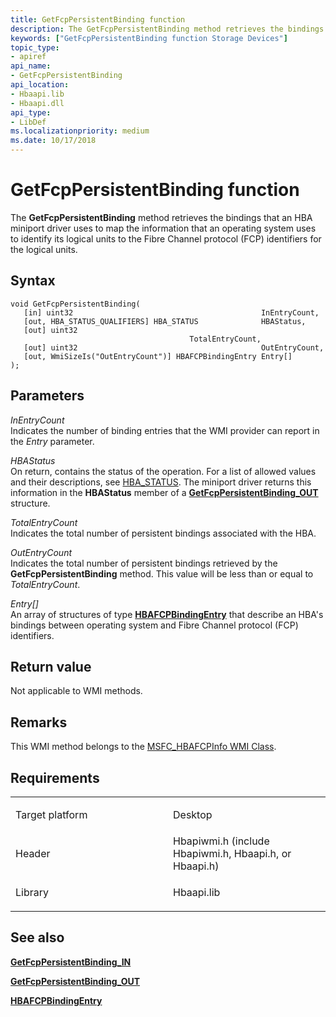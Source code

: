```yaml
---
title: GetFcpPersistentBinding function
description: The GetFcpPersistentBinding method retrieves the bindings that an HBA miniport driver uses to map the information that an operating system uses to identify its logical units to the Fibre Channel protocol (FCP) identifiers for the logical units.
keywords: ["GetFcpPersistentBinding function Storage Devices"]
topic_type:
- apiref
api_name:
- GetFcpPersistentBinding
api_location:
- Hbaapi.lib
- Hbaapi.dll
api_type:
- LibDef
ms.localizationpriority: medium
ms.date: 10/17/2018
---
```


# GetFcpPersistentBinding function


The **GetFcpPersistentBinding** method retrieves the bindings that an HBA miniport driver uses to map the information that an operating system uses to identify its logical units to the Fibre Channel protocol (FCP) identifiers for the logical units.

Syntax
------

```ManagedCPlusPlus
void GetFcpPersistentBinding(
   [in] uint32                                          InEntryCount,
   [out, HBA_STATUS_QUALIFIERS] HBA_STATUS              HBAStatus,
   [out] uint32                                         TotalEntryCount,
   [out] uint32                                         OutEntryCount,
   [out, WmiSizeIs("OutEntryCount")] HBAFCPBindingEntry Entry[]
);
```

Parameters
----------

*InEntryCount*   
Indicates the number of binding entries that the WMI provider can report in the *Entry* parameter.

*HBAStatus*   
On return, contains the status of the operation. For a list of allowed values and their descriptions, see [HBA\_STATUS](hba-status.md). The miniport driver returns this information in the **HBAStatus** member of a [**GetFcpPersistentBinding\_OUT**](/windows-hardware/drivers/ddi/hbapiwmi/ns-hbapiwmi-_getfcppersistentbinding_out) structure.

*TotalEntryCount*   
Indicates the total number of persistent bindings associated with the HBA.

*OutEntryCount*   
Indicates the total number of persistent bindings retrieved by the **GetFcpPersistentBinding** method. This value will be less than or equal to *TotalEntryCount*.

*Entry\[\]*   
An array of structures of type [**HBAFCPBindingEntry**](/windows-hardware/drivers/ddi/hbapiwmi/ns-hbapiwmi-_hbafcpbindingentry) that describe an HBA's bindings between operating system and Fibre Channel protocol (FCP) identifiers.

Return value
------------

Not applicable to WMI methods.

Remarks
-------

This WMI method belongs to the [MSFC\_HBAFCPInfo WMI Class](msfc-hbafcpinfo-wmi-class.md).

Requirements
------------

<table>
<colgroup>
<col width="50%" />
<col width="50%" />
</colgroup>
<tbody>
<tr class="odd">
<td align="left"><p>Target platform</p></td>
<td align="left">Desktop</td>
</tr>
<tr class="even">
<td align="left"><p>Header</p></td>
<td align="left">Hbapiwmi.h (include Hbapiwmi.h, Hbaapi.h, or Hbaapi.h)</td>
</tr>
<tr class="odd">
<td align="left"><p>Library</p></td>
<td align="left">Hbaapi.lib</td>
</tr>
</tbody>
</table>

## <span id="see_also"></span>See also


[**GetFcpPersistentBinding\_IN**](/windows-hardware/drivers/ddi/hbapiwmi/ns-hbapiwmi-_getfcppersistentbinding_in)

[**GetFcpPersistentBinding\_OUT**](/windows-hardware/drivers/ddi/hbapiwmi/ns-hbapiwmi-_getfcppersistentbinding_out)

[**HBAFCPBindingEntry**](/windows-hardware/drivers/ddi/hbapiwmi/ns-hbapiwmi-_hbafcpbindingentry)

 

